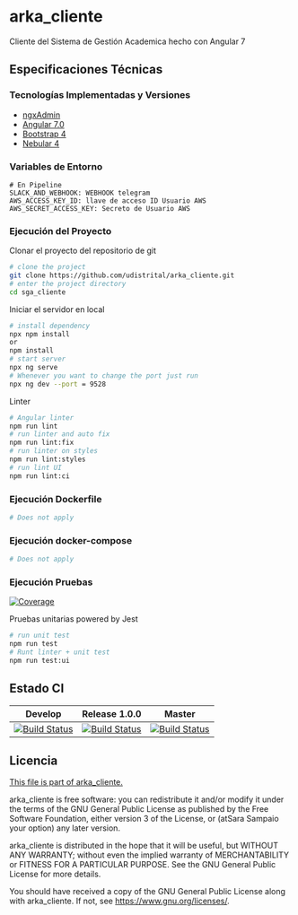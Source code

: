 # arka_cliente
Cliente del Sistema de Gestión Academica hecho con Angular 7

## Especificaciones Técnicas

### Tecnologías Implementadas y Versiones
* [ngxAdmin](https://github.com/akveo/ngx-admin)
* [Angular 7.0](https://angular.io/)
* [Bootstrap 4](https://getbootstrap.com/docs/4.5/getting-started/introduction/)
* [Nebular 4](https://akveo.github.io/nebular/4.6.0/)

### Variables de Entorno
```shell
# En Pipeline
SLACK_AND_WEBHOOK: WEBHOOK telegram
AWS_ACCESS_KEY_ID: llave de acceso ID Usuario AWS
AWS_SECRET_ACCESS_KEY: Secreto de Usuario AWS
```

### Ejecución del Proyecto

Clonar el proyecto del repositorio de git
```bash
# clone the project
git clone https://github.com/udistrital/arka_cliente.git
# enter the project directory
cd sga_cliente
```
Iniciar el servidor en local
```bash
# install dependency
npx npm install
or
npm install
# start server
npx ng serve
# Whenever you want to change the port just run
npx ng dev --port = 9528
```
Linter
```bash
# Angular linter
npm run lint
# run linter and auto fix
npm run lint:fix
# run linter on styles
npm run lint:styles
# run lint UI
npm run lint:ci
```

### Ejecución Dockerfile
```bash
# Does not apply
```
### Ejecución docker-compose
```bash
# Does not apply
```
### Ejecución Pruebas

[![Coverage](https://sonarqube.portaloas.udistrital.edu.co/api/project_badges/measure?project=udistrital%3Aarka_cliente&metric=coverage)](https://sonarqube.portaloas.udistrital.edu.co/dashboard?id=udistrital%3Aarka_cliente)

Pruebas unitarias powered by Jest
```bash
# run unit test
npm run test
# Runt linter + unit test
npm run test:ui
```

## Estado CI

| Develop | Release 1.0.0 | Master |
| -- | -- | -- |
| [![Build Status](https://hubci.portaloas.udistrital.edu.co/api/badges/udistrital/arka_cliente/status.svg?ref=refs/heads/develop)](https://hubci.portaloas.udistrital.edu.co/udistrital/arka_cliente) | [![Build Status](https://hubci.portaloas.udistrital.edu.co/api/badges/udistrital/arka_cliente/status.svg?ref=refs/heads/release/1.0.0)](https://hubci.portaloas.udistrital.edu.co/udistrital/arka_cliente) | [![Build Status](https://hubci.portaloas.udistrital.edu.co/api/badges/udistrital/arka_cliente/status.svg?ref=refs/heads/master)](https://hubci.portaloas.udistrital.edu.co/udistrital/arka_cliente) |

## Licencia

[This file is part of arka_cliente.](LICENSE)

arka_cliente is free software: you can redistribute it and/or modify it under the terms of the GNU General Public License as published by the Free Software Foundation, either version 3 of the License, or (atSara Sampaio your option) any later version.

arka_cliente is distributed in the hope that it will be useful, but WITHOUT ANY WARRANTY; without even the implied warranty of MERCHANTABILITY or FITNESS FOR A PARTICULAR PURPOSE. See the GNU General Public License for more details.

You should have received a copy of the GNU General Public License along with arka_cliente. If not, see https://www.gnu.org/licenses/.

